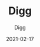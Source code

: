 ---
designer: "Endless Knot"
description: "Color%20Name%3A%20Ash%0AMaterial%3A%20Wool%0APile%3A%20CutCollection%3A%20Hand-Knotted%20Collection"
image_primary: "img/DiggOriginal-Visualization-600x747.jpg"
manufacturer: "Endless Knot"
href: "https://endlessknotrugs.com/product/digg-ash/"
subtitle: "Digg"
tags: 
  - "ash"
  - "wool"
  - "cut"
  - "hand-knotted collection"
  - "Endless Knot"
  - "Hand-Knotted Rugs"
title: "Digg"
category: "hand-knotted-rugs"
slug: "/manufacturers/endless-knot/hand-knotted-rugs/endless-knot-digg"
date: "2021-02-17"
---